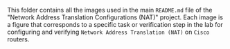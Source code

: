 This folder contains all the images used in the main `README.md` file of the "Network Address Translation Configurations (NAT)" project. Each image is a figure that corresponds to a specific task or verification step in the lab for configuring and verifying `Network Address Translation (NAT)` on `Cisco` routers.
